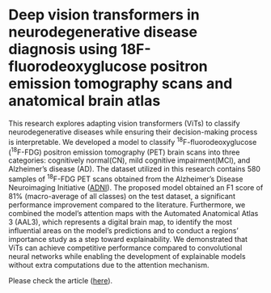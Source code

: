 # Deep vision transformers in neurodegenerative disease diagnosis using 18F-fluorodeoxyglucose positron emission tomography scans and anatomical brain atlas
This research explores adapting vision transformers (ViTs) to classify neurodegenerative diseases while ensuring their decision-making process is interpretable. We developed a model to classify <sup>18</sup>F-fluorodeoxyglucose (<sup>18</sup>F-FDG) positron emission tomography (PET) brain scans into three categories: cognitively normal(CN), mild cognitive impairment(MCI), and Alzheimer’s disease (AD). The dataset utilized in this research contains 580 samples of <sup>18</sup>F-FDG PET scans obtained from the Alzheimer’s Disease Neuroimaging Initiative ([ADNI](https://adni.loni.usc.edu/)). The proposed model obtained an F1 score of 81% (macro-average of all classes) on the test dataset, a significant performance improvement compared to the literature. Furthermore, we combined the model’s attention maps with the Automated Anatomical Atlas 3 (AAL3), which represents a digital brain map, to identify the most influential areas on the model’s predictions and to conduct a regions’ importance study as a step toward explainability. We demonstrated that ViTs can achieve competitive performance compared to convolutional neural networks while enabling the development of explainable models without extra computations due to the attention mechanism.

Please check the article ([here](https://accscience.com/journal/AIH/articles/online_first/5091)).
